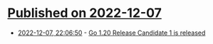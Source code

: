 # [Published on 2022-12-07](index.md)

* [2022-12-07, 22:06:50](https://lobste.rs/s/ovn2b1/go_1_20_release_candidate_1_is_released) - [Go 1.20 Release Candidate 1 is released](https://groups.google.com/g/golang-announce/c/iqUo0Spdl9I/m/r6EJ6wR5BQAJ)
